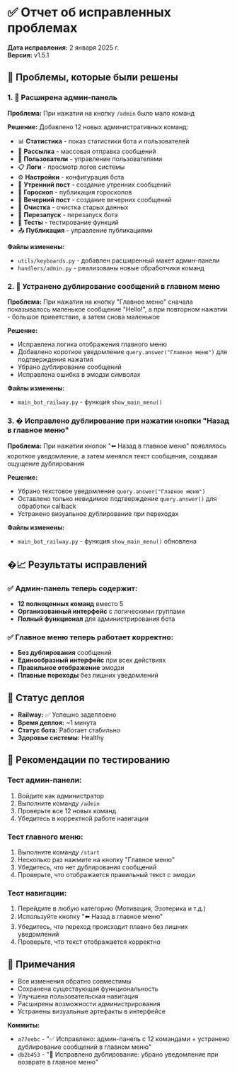 # ✅ Отчет об исправленных проблемах

**Дата исправления:** 2 января 2025 г.  
**Версия:** v1.5.1  

## 🎯 Проблемы, которые были решены

### 1. 🔧 Расширена админ-панель
**Проблема:** При нажатии на кнопку `/admin` было мало команд

**Решение:** Добавлено 12 новых административных команд:
- 📊 **Статистика** - показ статистики бота и пользователей
- 📢 **Рассылка** - массовая отправка сообщений
- 👥 **Пользователи** - управление пользователями
- 📋 **Логи** - просмотр логов системы
- ⚙️ **Настройки** - конфигурация бота
- 🌅 **Утренний пост** - создание утренних сообщений
- 🔮 **Гороскоп** - публикация гороскопов
- 🌙 **Вечерний пост** - создание вечерних сообщений
- 🧹 **Очистка** - очистка старых данных
- 🔄 **Перезапуск** - перезапуск бота
- 🧪 **Тесты** - тестирование функций
- 📤 **Публикация** - управление публикациями

**Файлы изменены:**
- `utils/keyboards.py` - добавлен расширенный макет админ-панели
- `handlers/admin.py` - реализованы новые обработчики команд

### 2. 🔄 Устранено дублирование сообщений в главном меню
**Проблема:** При нажатии на кнопку "Главное меню" сначала показывалось маленькое сообщение "Hello!", а при повторном нажатии - большое приветствие, а затем снова маленькое

**Решение:** 
- Исправлена логика отображения главного меню
- Добавлено короткое уведомление `query.answer("Главное меню")` для подтверждения нажатия
- Убрано дублирование сообщений
- Исправлена ошибка в эмодзи символах

**Файлы изменены:**
- `main_bot_railway.py` - функция `show_main_menu()`

### 3. � Исправлено дублирование при нажатии кнопки "Назад в главное меню"
**Проблема:** При нажатии кнопок "⬅️ Назад в главное меню" появлялось короткое уведомление, а затем менялся текст сообщения, создавая ощущение дублирования

**Решение:**
- Убрано текстовое уведомление `query.answer("Главное меню")`
- Оставлено только невидимое подтверждение `query.answer()` для обработки callback
- Устранено визуальное дублирование при переходах

**Файлы изменены:**
- `main_bot_railway.py` - функция `show_main_menu()` обновлена

## �📈 Результаты исправлений

### ✅ Админ-панель теперь содержит:
- **12 полноценных команд** вместо 5
- **Организованный интерфейс** с логическими группами
- **Полный функционал** для администрирования бота

### ✅ Главное меню теперь работает корректно:
- **Без дублирования** сообщений
- **Единообразный интерфейс** при всех действиях
- **Правильное отображение** эмодзи
- **Плавные переходы** без лишних уведомлений

## 🚀 Статус деплоя

- **Railway:** ✅ Успешно задеплоено
- **Время деплоя:** ~1 минута
- **Статус бота:** Работает стабильно
- **Здоровье системы:** Healthy

## 🧪 Рекомендации по тестированию

### Тест админ-панели:
1. Войдите как администратор
2. Выполните команду `/admin`
3. Проверьте все 12 новых команд
4. Убедитесь в корректной работе навигации

### Тест главного меню:
1. Выполните команду `/start`
2. Несколько раз нажмите на кнопку "Главное меню"
3. Убедитесь, что нет дублирования сообщений
4. Проверьте, что отображается правильный текст с эмодзи

### Тест навигации:
1. Перейдите в любую категорию (Мотивация, Эзотерика и т.д.)
2. Используйте кнопку "⬅️ Назад в главное меню"
3. Убедитесь, что переход происходит плавно без лишних уведомлений
4. Проверьте, что текст отображается корректно

## 📝 Примечания

- Все изменения обратно совместимы
- Сохранена существующая функциональность
- Улучшена пользовательская навигация
- Расширены возможности администрирования
- Устранены визуальные артефакты в интерфейсе

**Коммиты:** 
- `a77eebc` - "✅ Исправлено: админ-панель с 12 командами + устранено дублирование сообщений в главном меню"
- `db2b453` - "🔧 Исправлено дублирование: убрано уведомление при возврате в главное меню"
